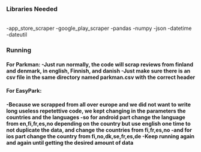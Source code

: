 
<h3>Libraries Needed </h3>
<br>
-app_store_scraper 
-google_play_scraper 
-pandas
-numpy 
-json
-datetime
-dateutil
<h3> Running </h3>
<h4> For Parkman: 
-Just run normally, the code will scrap reviews from finland and denmark, in english, Finnish, and danish
-Just make sure there is an csv file in the same directory named parkman.csv with the correct header

<h4>For EasyPark: <h4>
-Because we scrapped from all over europe and we did not want to write long useless repetettive code, we kept changing in the parameters the
countries and the languages
-so for android part change the language from  en,fi,fr,es,no depending on the country but use english one time to not duplicate the data, and change the countries from fi,fr,es,no
-and for ios part change the country from fi,no,dk,se,fr,es,de
-Keep running again and again until getting the desired amount of data

